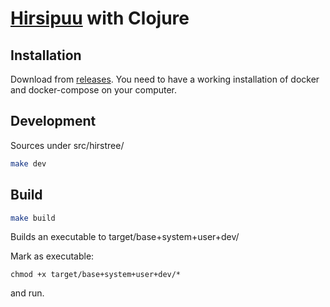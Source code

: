 # [Hirsipuu](http://bit.ly/2pSkI97) with Clojure

## Installation

Download from [releases](https://github.com/JaniAnttonen/hirstree/releases).
You need to have a working installation of docker and docker-compose on your computer.

## Development
Sources under src/hirstree/


```bash
make dev
```

## Build
```bash
make build
```
Builds an executable to target/base+system+user+dev/

Mark as executable:

```chmod +x target/base+system+user+dev/*```

and run.

